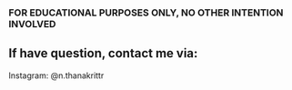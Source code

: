 ### FOR EDUCATIONAL PURPOSES ONLY, NO OTHER INTENTION INVOLVED
## If have question, contact me via:
Instagram: @n.thanakrittr
